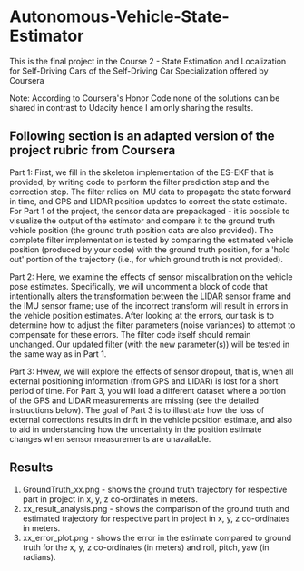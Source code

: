 # Autonomous-Vehicle-State-Estimator

This is the final project in the Course 2 - State Estimation and Localization for Self-Driving Cars of the Self-Driving Car Specialization offered by Coursera 

Note: According to Coursera's Honor Code none of the solutions can be shared in contrast to Udacity hence I am only sharing the results.

## Following section is an adapted version of the project rubric from Coursera

Part 1: First, we fill in the skeleton implementation of the ES-EKF that is provided, by writing code to perform the filter prediction step and the correction step. The filter relies on IMU data to propagate the state forward in time, and GPS and LIDAR position updates to correct the state estimate. For Part 1 of the project, the sensor data are prepackaged - it is possible to visualize the output of the estimator and compare it to the ground truth vehicle position (the ground truth position data are also provided). The complete filter implementation is tested by comparing the estimated vehicle position (produced by your code) with the ground truth position, for a 'hold out' portion of the trajectory (i.e., for which ground truth is not provided).

Part 2: Here, we examine the effects of sensor miscalibration on the vehicle pose estimates. Specifically, we will uncomment a block of code that intentionally alters the transformation between the LIDAR sensor frame and the IMU sensor frame; use of the incorrect transform will result in errors in the vehicle position estimates. After looking at the errors, our task is to determine how to adjust the filter parameters (noise variances) to attempt to compensate for these errors. The filter code itself should remain unchanged. Our updated filter (with the new parameter(s)) will be tested in the same way as in Part 1.

Part 3: Hwew, we will explore the effects of sensor dropout, that is, when all external positioning information (from GPS and LIDAR) is lost for a short period of time. For Part 3, you will load a different dataset where a portion of the GPS and LIDAR measurements are missing (see the detailed instructions below). The goal of Part 3 is to illustrate how the loss of external corrections results in drift in the vehicle position estimate, and also to aid in understanding how the uncertainty in the position estimate changes when sensor measurements are unavailable.

## Results

1. GroundTruth_xx.png - shows the ground truth trajectory for respective part in project in x, y, z co-ordinates in meters.
2. xx_result_analysis.png - shows the comparison of the ground truth and estimated trajectory for respective part in project in x, y, z co-ordinates in meters.
3. xx_error_plot.png - shows the error in the estimate compared to ground truth for the x, y, z co-ordinates (in meters) and roll, pitch, yaw (in radians).
